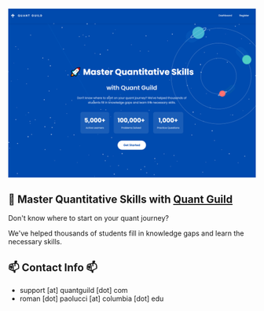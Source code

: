 <a href="https://www.quantguild.com"><img src="homeqg.PNG"/></a>

## 🚀 Master Quantitative Skills with <a href="https://www.quantguild.com">Quant Guild</a>
Don't know where to start on your quant journey? 

We've helped thousands of students fill in knowledge gaps and learn the necessary skills.

## 📫 Contact Info 📫
- support [at] quantguild [dot] com
- roman [dot] paolucci [at] columbia [dot] edu

